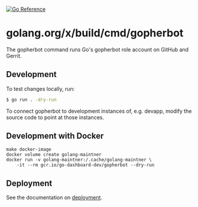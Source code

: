 [![Go Reference](https://pkg.go.dev/badge/golang.org/x/build/cmd/gopherbot.svg)](https://pkg.go.dev/golang.org/x/build/cmd/gopherbot)

# golang.org/x/build/cmd/gopherbot

The gopherbot command runs Go's gopherbot role account on GitHub and Gerrit.

## Development

To test changes locally, run:

```sh
$ go run . -dry-run
```

To connect gopherbot to development instances of, e.g. devapp, modify the
source code to point at those instances.

## Development with Docker

```
make docker-image
docker volume create golang-maintner
docker run -v golang-maintner:/.cache/golang-maintner \
    -it --rm gcr.io/go-dashboard-dev/gopherbot --dry-run
```

## Deployment

See the documentation on [deployment](../../doc/deployment.md).
